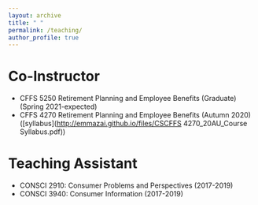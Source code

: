 ```yaml
---
layout: archive
title: " "
permalink: /teaching/
author_profile: true
---
```


Co-Instructor
======
* CFFS 5250 Retirement Planning and Employee Benefits (Graduate) (Spring 2021-expected)
* CFFS 4270 Retirement Planning and Employee Benefits (Autumn 2020) ([syllabus](http://emmazai.github.io/files/CSCFFS 4270_20AU_Course Syllabus.pdf))


Teaching Assistant
======
* CONSCI 2910: Consumer Problems and Perspectives (2017-2019)
* CONSCI 3940: Consumer Information (2017-2019)
